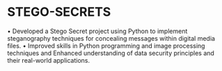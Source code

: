 # STEGO-SECRETS
• Developed a Stego Secret project using Python to implement steganography techniques for concealing messages within digital media files.  • Improved skills in Python programming and image processing techniques and Enhanced understanding of data security principles and their real-world applications.
